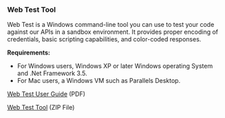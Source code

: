 
### Web Test Tool

Web Test is a Windows command-line tool you can use to test your code against our APIs in a sandbox environment. It provides proper encoding of credentials, basic scripting capabilities, and color-coded responses.

**Requirements:**

* For Windows users, Windows XP or later Windows operating System and .Net Framework 3.5.
* For Mac users, a Windows VM such as Parallels Desktop.

[Web Test User Guide](/tools-support/tools-files/WebTestUtilityUserGuide.pdf) (PDF)

[Web Test Tool](/tools-support/tools-files/webtest.zip) (ZIP File)
